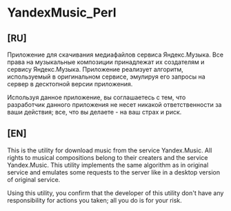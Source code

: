 # YandexMusic_Perl

## [RU]
Приложение для скачивания медиафайлов сервиса Яндекс.Музыка. Все права на музыкальные композиции принадлежат их создателям и сервису Яндекс.Музыка. Приложение реализует алгоритм, используемый в оригинальном сервисе, эмулируя его запросы на сервер в десктопной версии приложения.

Используя данное приложение, вы соглашаетесь с тем, что разработчик данного приложения не несет никакой ответственности за ваши действия; все, что вы делаете - на ваш страх и риск.

## [EN]
This is the utility for download music from the service Yandex.Music. All rights to musical compositions belong to their creaters and the service Yandex.Music. This utility implements the same algorithm as in original service and emulates some requests to the server like in a desktop version of original service.

Using this utility, you confirm that the developer of this utility don't have any responsibility for actions you taken; all you do is for your risk.
